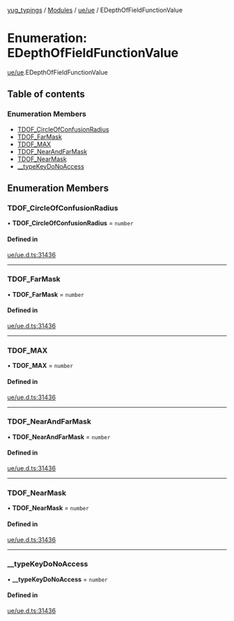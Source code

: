 [yug_typings](../README.md) / [Modules](../modules.md) / [ue/ue](../modules/ue_ue.md) / EDepthOfFieldFunctionValue

# Enumeration: EDepthOfFieldFunctionValue

[ue/ue](../modules/ue_ue.md).EDepthOfFieldFunctionValue

## Table of contents

### Enumeration Members

- [TDOF\_CircleOfConfusionRadius](ue_ue.EDepthOfFieldFunctionValue.md#tdof_circleofconfusionradius)
- [TDOF\_FarMask](ue_ue.EDepthOfFieldFunctionValue.md#tdof_farmask)
- [TDOF\_MAX](ue_ue.EDepthOfFieldFunctionValue.md#tdof_max)
- [TDOF\_NearAndFarMask](ue_ue.EDepthOfFieldFunctionValue.md#tdof_nearandfarmask)
- [TDOF\_NearMask](ue_ue.EDepthOfFieldFunctionValue.md#tdof_nearmask)
- [\_\_typeKeyDoNoAccess](ue_ue.EDepthOfFieldFunctionValue.md#__typekeydonoaccess)

## Enumeration Members

### TDOF\_CircleOfConfusionRadius

• **TDOF\_CircleOfConfusionRadius** = `number`

#### Defined in

[ue/ue.d.ts:31436](https://github.com/YugMetaverse/yug_typings/blob/b7d9b19/ue/ue.d.ts#L31436)

___

### TDOF\_FarMask

• **TDOF\_FarMask** = `number`

#### Defined in

[ue/ue.d.ts:31436](https://github.com/YugMetaverse/yug_typings/blob/b7d9b19/ue/ue.d.ts#L31436)

___

### TDOF\_MAX

• **TDOF\_MAX** = `number`

#### Defined in

[ue/ue.d.ts:31436](https://github.com/YugMetaverse/yug_typings/blob/b7d9b19/ue/ue.d.ts#L31436)

___

### TDOF\_NearAndFarMask

• **TDOF\_NearAndFarMask** = `number`

#### Defined in

[ue/ue.d.ts:31436](https://github.com/YugMetaverse/yug_typings/blob/b7d9b19/ue/ue.d.ts#L31436)

___

### TDOF\_NearMask

• **TDOF\_NearMask** = `number`

#### Defined in

[ue/ue.d.ts:31436](https://github.com/YugMetaverse/yug_typings/blob/b7d9b19/ue/ue.d.ts#L31436)

___

### \_\_typeKeyDoNoAccess

• **\_\_typeKeyDoNoAccess** = `number`

#### Defined in

[ue/ue.d.ts:31436](https://github.com/YugMetaverse/yug_typings/blob/b7d9b19/ue/ue.d.ts#L31436)
